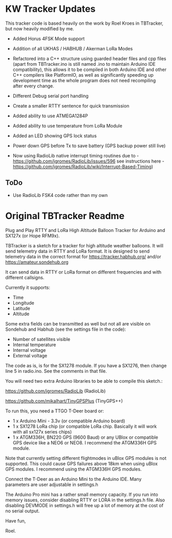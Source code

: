 # KW Tracker Updates

This tracker code is based heavily on the work by Roel Kroes in TBTracker, but now heavily modified by me.

- Added Horus 4FSK Mode support

- Addition of all UKHAS / HABHUB / Akerman LoRa Modes

- Refactored into a C++ structure using guarded header files and cpp files (apart from TBTracker.ino is still named .ino to maintain Arduino IDE compatibility), this allows it to be compiled in both Arduino IDE and other C++ compilers like PlatformIO, as well as significantly speeding up development time as the whole program does not need recompiling after every change.

- Different Debug serial port handling

- Create a smaller RTTY sentence for quick transmission

- Added ability to use ATMEGA1284P

- Added ability to use temperature from LoRa Module

- Added an LED showing GPS lock status

- Power down GPS before Tx to save battery (GPS backup power still live)

- Now using RadioLib native interrupt timing routines
	due to - https://github.com/jgromes/RadioLib/issues/596
	see instructions here - https://github.com/jgromes/RadioLib/wiki/Interrupt-Based-Timing)


## ToDo

- Use RadioLib FSK4 code rather than my own




# Original TBTracker Readme
Plug and Play RTTY and LoRa High Altitude Balloon Tracker for Arduino and SX127x (or Hope RFM9x).

TBTracker is a sketch for a tracker for high altitude weather balloons. It will send telemetry data in RTTY and LoRa format.
It is designed to send telemetry data in the correct format for https://tracker.habhub.org/ and/or https://amateur.sondehub.org

It can send data in RTTY or LoRa format on different frequencies and with different callsigns.

Currently it supports:
- Time
- Longitude
- Latitude
- Altitude

Some extra fields can be transmitted as well but not all are visible on Sondehub and Habhub (see the settings file in the code):
- Number of satellites visible
- Internal temperature
- Internal voltage
- External voltage

The code as is, is for the SX1278 module. If you have a SX1276, then change line 5 in radio.ino. See the comments in that file.

You will need two extra Arduino libraries to be able to compile this sketch.:

 https://github.com/jgromes/RadioLib (RadioLib)
 
 https://github.com/mikalhart/TinyGPSPlus (TinyGPS++)

To run this, you need a TTGO T-Deer board or:
 *  1 x Arduino Mini - 3.3v (or compatible Arduino board)
 *  1 x SX1278 LoRa chip (or compatible LoRa chip. Basically it will work with all sx127x series chips)
 *  1 x ATGM336H, BN220 GPS (9600 Baud) or any UBlox or compatible GPS device like a NEO6 or NEO8. I recommend the ATGM336H GPS module. 

Note that currently setting different flightmodes in uBlox GPS modules is not supported. This could cause GPS failures above 18km when using uBlox GPS modules. I recommend using the ATGM336H GPS modules.
 
Connect the T-Deer as an Arduino Mini to the Arduino IDE.
Many parameters are user adjustable in settings.h
 
The Arduino Pro mini has a rather small memory capacity. If you run into memory issues, consider disabling RTTY or LORA in the settings.h file. Also disabling DEVMODE in settings.h will free up a lot of memory at the cost of no serial output. 
 
Have fun,
 
Roel.
